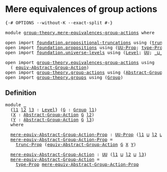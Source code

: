 # Mere equivalences of group actions

<pre class="Agda"><a id="47" class="Symbol">{-#</a> <a id="51" class="Keyword">OPTIONS</a> <a id="59" class="Pragma">--without-K</a> <a id="71" class="Pragma">--exact-split</a> <a id="85" class="Symbol">#-}</a>

<a id="90" class="Keyword">module</a> <a id="97" href="group-theory.mere-equivalences-group-actions.html" class="Module">group-theory.mere-equivalences-group-actions</a> <a id="142" class="Keyword">where</a>

<a id="149" class="Keyword">open</a> <a id="154" class="Keyword">import</a> <a id="161" href="foundation.propositional-truncations.html" class="Module">foundation.propositional-truncations</a> <a id="198" class="Keyword">using</a> <a id="204" class="Symbol">(</a><a id="205" href="foundation.propositional-truncations.html#2510" class="Function">trunc-Prop</a><a id="215" class="Symbol">)</a>
<a id="217" class="Keyword">open</a> <a id="222" class="Keyword">import</a> <a id="229" href="foundation.propositions.html" class="Module">foundation.propositions</a> <a id="253" class="Keyword">using</a> <a id="259" class="Symbol">(</a><a id="260" href="foundation-core.propositions.html#1380" class="Function">UU-Prop</a><a id="267" class="Symbol">;</a> <a id="269" href="foundation-core.propositions.html#1482" class="Function">type-Prop</a><a id="278" class="Symbol">)</a>
<a id="280" class="Keyword">open</a> <a id="285" class="Keyword">import</a> <a id="292" href="foundation.universe-levels.html" class="Module">foundation.universe-levels</a> <a id="319" class="Keyword">using</a> <a id="325" class="Symbol">(</a><a id="326" href="Agda.Primitive.html#597" class="Postulate">Level</a><a id="331" class="Symbol">;</a> <a id="333" href="foundation-core.universe-levels.html#222" class="Primitive">UU</a><a id="335" class="Symbol">;</a> <a id="337" href="Agda.Primitive.html#810" class="Primitive Operator">_⊔_</a><a id="340" class="Symbol">)</a>

<a id="343" class="Keyword">open</a> <a id="348" class="Keyword">import</a> <a id="355" href="group-theory.equivalences-group-actions.html" class="Module">group-theory.equivalences-group-actions</a> <a id="395" class="Keyword">using</a>
  <a id="403" class="Symbol">(</a> <a id="405" href="group-theory.equivalences-group-actions.html#2523" class="Function">equiv-Abstract-Group-Action</a><a id="432" class="Symbol">)</a>
<a id="434" class="Keyword">open</a> <a id="439" class="Keyword">import</a> <a id="446" href="group-theory.group-actions.html" class="Module">group-theory.group-actions</a> <a id="473" class="Keyword">using</a> <a id="479" class="Symbol">(</a><a id="480" href="group-theory.group-actions.html#1192" class="Function">Abstract-Group-Action</a><a id="501" class="Symbol">)</a>
<a id="503" class="Keyword">open</a> <a id="508" class="Keyword">import</a> <a id="515" href="group-theory.groups.html" class="Module">group-theory.groups</a> <a id="535" class="Keyword">using</a> <a id="541" class="Symbol">(</a><a id="542" href="group-theory.groups.html#2468" class="Function">Group</a><a id="547" class="Symbol">)</a>
</pre>
## Definition

<pre class="Agda"><a id="577" class="Keyword">module</a> <a id="584" href="group-theory.mere-equivalences-group-actions.html#584" class="Module">_</a>
  <a id="588" class="Symbol">{</a><a id="589" href="group-theory.mere-equivalences-group-actions.html#589" class="Bound">l1</a> <a id="592" href="group-theory.mere-equivalences-group-actions.html#592" class="Bound">l2</a> <a id="595" href="group-theory.mere-equivalences-group-actions.html#595" class="Bound">l3</a> <a id="598" class="Symbol">:</a> <a id="600" href="Agda.Primitive.html#597" class="Postulate">Level</a><a id="605" class="Symbol">}</a> <a id="607" class="Symbol">(</a><a id="608" href="group-theory.mere-equivalences-group-actions.html#608" class="Bound">G</a> <a id="610" class="Symbol">:</a> <a id="612" href="group-theory.groups.html#2468" class="Function">Group</a> <a id="618" href="group-theory.mere-equivalences-group-actions.html#589" class="Bound">l1</a><a id="620" class="Symbol">)</a>
  <a id="624" class="Symbol">(</a><a id="625" href="group-theory.mere-equivalences-group-actions.html#625" class="Bound">X</a> <a id="627" class="Symbol">:</a> <a id="629" href="group-theory.group-actions.html#1192" class="Function">Abstract-Group-Action</a> <a id="651" href="group-theory.mere-equivalences-group-actions.html#608" class="Bound">G</a> <a id="653" href="group-theory.mere-equivalences-group-actions.html#592" class="Bound">l2</a><a id="655" class="Symbol">)</a>
  <a id="659" class="Symbol">(</a><a id="660" href="group-theory.mere-equivalences-group-actions.html#660" class="Bound">Y</a> <a id="662" class="Symbol">:</a> <a id="664" href="group-theory.group-actions.html#1192" class="Function">Abstract-Group-Action</a> <a id="686" href="group-theory.mere-equivalences-group-actions.html#608" class="Bound">G</a> <a id="688" href="group-theory.mere-equivalences-group-actions.html#595" class="Bound">l3</a><a id="690" class="Symbol">)</a>
  <a id="694" class="Keyword">where</a>

  <a id="703" href="group-theory.mere-equivalences-group-actions.html#703" class="Function">mere-equiv-Abstract-Group-Action-Prop</a> <a id="741" class="Symbol">:</a> <a id="743" href="foundation-core.propositions.html#1380" class="Function">UU-Prop</a> <a id="751" class="Symbol">(</a><a id="752" href="group-theory.mere-equivalences-group-actions.html#589" class="Bound">l1</a> <a id="755" href="Agda.Primitive.html#810" class="Primitive Operator">⊔</a> <a id="757" href="group-theory.mere-equivalences-group-actions.html#592" class="Bound">l2</a> <a id="760" href="Agda.Primitive.html#810" class="Primitive Operator">⊔</a> <a id="762" href="group-theory.mere-equivalences-group-actions.html#595" class="Bound">l3</a><a id="764" class="Symbol">)</a>
  <a id="768" href="group-theory.mere-equivalences-group-actions.html#703" class="Function">mere-equiv-Abstract-Group-Action-Prop</a> <a id="806" class="Symbol">=</a>
    <a id="812" href="foundation.propositional-truncations.html#2510" class="Function">trunc-Prop</a> <a id="823" class="Symbol">(</a><a id="824" href="group-theory.equivalences-group-actions.html#2523" class="Function">equiv-Abstract-Group-Action</a> <a id="852" href="group-theory.mere-equivalences-group-actions.html#608" class="Bound">G</a> <a id="854" href="group-theory.mere-equivalences-group-actions.html#625" class="Bound">X</a> <a id="856" href="group-theory.mere-equivalences-group-actions.html#660" class="Bound">Y</a><a id="857" class="Symbol">)</a>

  <a id="862" href="group-theory.mere-equivalences-group-actions.html#862" class="Function">mere-equiv-Abstract-Group-Action</a> <a id="895" class="Symbol">:</a> <a id="897" href="foundation-core.universe-levels.html#222" class="Primitive">UU</a> <a id="900" class="Symbol">(</a><a id="901" href="group-theory.mere-equivalences-group-actions.html#589" class="Bound">l1</a> <a id="904" href="Agda.Primitive.html#810" class="Primitive Operator">⊔</a> <a id="906" href="group-theory.mere-equivalences-group-actions.html#592" class="Bound">l2</a> <a id="909" href="Agda.Primitive.html#810" class="Primitive Operator">⊔</a> <a id="911" href="group-theory.mere-equivalences-group-actions.html#595" class="Bound">l3</a><a id="913" class="Symbol">)</a>
  <a id="917" href="group-theory.mere-equivalences-group-actions.html#862" class="Function">mere-equiv-Abstract-Group-Action</a> <a id="950" class="Symbol">=</a>
    <a id="956" href="foundation-core.propositions.html#1482" class="Function">type-Prop</a> <a id="966" href="group-theory.mere-equivalences-group-actions.html#703" class="Function">mere-equiv-Abstract-Group-Action-Prop</a>
</pre>